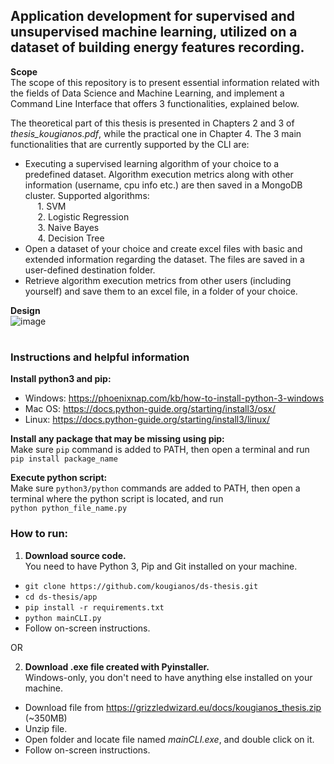## Application development for supervised and unsupervised machine learning, utilized on a dataset of building energy features recording.

**Scope**  
The scope of this repository is to present essential information related with the fields of Data Science and Machine Learning, and implement a Command Line Interface that offers 3 functionalities, explained below.

The theoretical part of this thesis is presented in Chapters 2 and 3 of *thesis_kougianos.pdf*, while the practical one in Chapter 4. The 3 main functionalities that are currently supported by the CLI are:  
*	Executing a supervised learning algorithm of your choice to a predefined dataset. Algorithm execution metrics along with other information (username, cpu info etc.) are then saved in a MongoDB cluster. Supported algorithms: <br>
  &nbsp;&nbsp;&nbsp;&nbsp; 1.	SVM   
  &nbsp;&nbsp;&nbsp;&nbsp; 2.	Logistic Regression  
  &nbsp;&nbsp;&nbsp;&nbsp; 3.	Naive Bayes  
  &nbsp;&nbsp;&nbsp;&nbsp; 4.	Decision Tree  
*	Open a dataset of your choice and create excel files with basic and extended information regarding the dataset. The files are saved in a user-defined destination folder.
*	Retrieve algorithm execution metrics from other users (including yourself) and save them to an excel file, in a folder of your choice.

**Design**  
![image](https://user-images.githubusercontent.com/23719920/127898453-69222725-6b53-440e-ba9f-d3005c17129f.png)

#
### Instructions and helpful information
**Install python3 and pip:**  
* Windows: https://phoenixnap.com/kb/how-to-install-python-3-windows
* Mac OS: https://docs.python-guide.org/starting/install3/osx/
* Linux: https://docs.python-guide.org/starting/install3/linux/

**Install any package that may be missing using pip:**  
Make sure `pip` command is added to PATH, then open a terminal and run   
`pip install package_name`

**Execute python script:**  
Make sure `python3/python` commands are added to PATH, then open a terminal where the python script is located, and run  
`python python_file_name.py` 

### How to run:
1. **Download source code.**  
You need to have Python 3, Pip and Git installed on your machine.
- `git clone https://github.com/kougianos/ds-thesis.git`
- `cd ds-thesis/app`
- `pip install -r requirements.txt`
- `python mainCLI.py`
- Follow on-screen instructions.  

OR  

2. **Download .exe file created with Pyinstaller.**  
Windows-only, you don't need to have anything else installed on your machine.
- Download file from https://grizzledwizard.eu/docs/kougianos_thesis.zip (~350MB)
- Unzip file.
- Open folder and locate file named *mainCLI.exe*, and double click on it.  
- Follow on-screen instructions.

